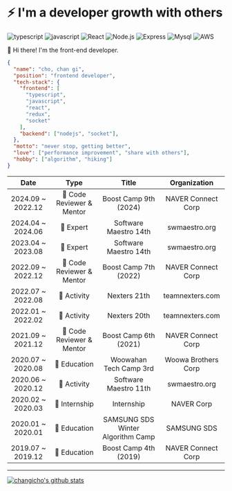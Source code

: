 # ⚡️ I'm a developer growth with others

![typescript](https://img.shields.io/badge/-TypeScript-007ACC?&logo=TypeScript&logoColor=white)
![javascript](https://img.shields.io/badge/-JavaScript-F7E01C?&logo=JavaScript&logoColor=white)
![React](https://img.shields.io/badge/-React-61DAFB?&logo=react&logoColor=white)
![Node.js](https://img.shields.io/badge/-Node.js-339933?&logo=Node.js&logoColor=white)
![Express](https://img.shields.io/badge/-Express-191919?&logo=Node.js&logoColor=white)
![Mysql](https://img.shields.io/badge/-MySQL-4479A1?&logo=MySQL&logoColor=white)
![AWS](https://img.shields.io/badge/-AWS-232F3E?&logo=Amazon-AWS&logoColor=white)

🎨 Hi there! I'm the front-end developer.

```JSON
{
  "name": "cho, chan gi",
  "position": "frontend developer",
  "tech-stack": {
    "frontend": [
      "typescript",
      "javascript",
      "react",
      "redux",
      "socket"
    ],
    "backend": ["nodejs", "socket"],
  },
  "motto": "never stop, getting better",
  "love": ["performance improvement", "share with others"],
  "hobby": ["algorithm", "hiking"]
}
```

|       Date        |           Type           |               Title               |    Organization     |
| :---------------: | :----------------------: | :-------------------------------: | :-----------------: |
| 2024.09 ~ 2022.12 | 👀 Code Reviewer & Mentor |       Boost Camp 9th (2024)       | NAVER Connect Corp  |
| 2024.04 ~ 2024.06 |         👀 Expert         |       Software Maestro 14th       |    swmaestro.org    |
| 2023.04 ~ 2023.08 |         👀 Expert         |       Software Maestro 14th       |    swmaestro.org    |
| 2022.09 ~ 2022.12 | 👀 Code Reviewer & Mentor |       Boost Camp 7th (2022)       | NAVER Connect Corp  |
| 2022.07 ~ 2022.08 |        🤝 Activity        |           Nexters 21th            |   teamnexters.com   |
| 2022.01 ~ 2022.02 |        🤝 Activity        |           Nexters 20th            |   teamnexters.com   |
| 2021.09 ~ 2021.12 | 👀 Code Reviewer & Mentor |       Boost Camp 6th (2021)       | NAVER Connect Corp  |
| 2020.07 ~ 2020.08 |       📝 Education        |      Woowahan Tech Camp 3rd       | Woowa Brothers Corp |
| 2020.06 ~ 2020.12 |        🤝 Activity        |       Software Maestro 11th       |    swmaestro.org    |
| 2020.02 ~ 2020.03 |       💼 Internship       |            Internship             |     NAVER Corp      |
| 2020.01 ~ 2020.01 |       📝 Education        | SAMSUNG SDS Winter Algorithm Camp |     SAMSUNG SDS     |
| 2019.07 ~ 2019.12 |       📝 Education        |       Boost Camp 4th (2019)       | NAVER Connect Corp  |

---

[![changicho's github stats](https://github-readme-stats.vercel.app/api?username=changicho&theme=tokyonight)](https://github.com/anuraghazra/github-readme-stats)
